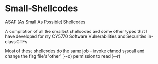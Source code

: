 # Small-Shellcodes
ASAP (As Small As Possible) Shellcodes

A compilation of all the smallest shellcodes and some other types that I have developed for my CY5770 Software Vulnerabilities and Securities in-class CTFs

Most of these shellcodes do the same job - invoke chmod syscall and change the flag file's 'other' (--o) permission to read (--r)
